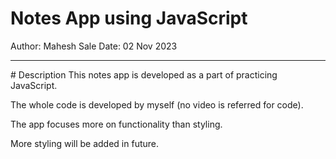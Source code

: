 # Notes App using JavaScript

Author: Mahesh Sale
Date: 02 Nov 2023

<hr>
# Description
This notes app is developed as a part of practicing JavaScript.

The whole code is developed by myself (no video is referred for code).

The app focuses more on functionality than styling.

More styling will be added in future.


